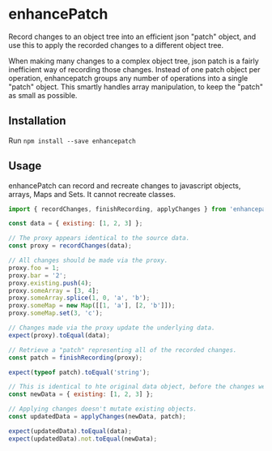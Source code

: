 # enhancePatch

Record changes to an object tree into an efficient json "patch" object, and use this to apply the recorded changes to a different object tree.

When making many changes to a complex object tree, json patch is a fairly inefficient way of recording those changes.
Instead of one patch object per operation, enhancepatch groups any number of operations into a single "patch" object.
This smartly handles array manipulation, to keep the "patch" as small as possible.

## Installation
Run `npm install --save enhancepatch`

## Usage

enhancePatch can record and recreate changes to javascript objects, arrays, Maps and Sets. It cannot recreate classes.

```javascript
import { recordChanges, finishRecording, applyChanges } from 'enhancepatch';

const data = { existing: [1, 2, 3] };

// The proxy appears identical to the source data.
const proxy = recordChanges(data); 

// All changes should be made via the proxy.
proxy.foo = 1;
proxy.bar = '2';
proxy.existing.push(4);
proxy.someArray = [3, 4];
proxy.someArray.splice(1, 0, 'a', 'b');
proxy.someMap = new Map([[1, 'a'], [2, 'b']]);
proxy.someMap.set(3, 'c');

// Changes made via the proxy update the underlying data.
expect(proxy).toEqual(data);

// Retrieve a "patch" representing all of the recorded changes.
const patch = finishRecording(proxy);

expect(typeof patch).toEqual('string');

// This is identical to hte original data object, before the changes were recorded.
const newData = { existing: [1, 2, 3] };

// Applying changes doesn't mutate existing objects.
const updatedData = applyChanges(newData, patch);

expect(updatedData).toEqual(data);
expect(updatedData).not.toEqual(newData);
```
